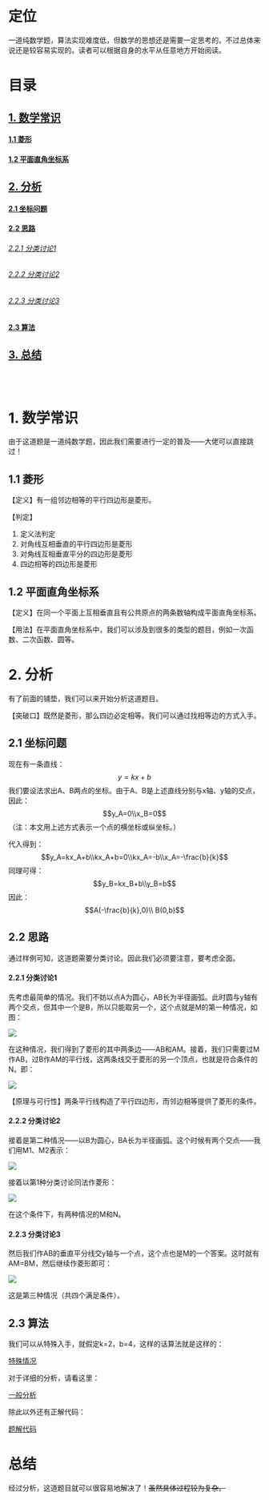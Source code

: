 # 定位
一道纯数学题，算法实现难度低，但数学的思想还是需要一定思考的。不过总体来说还是较容易实现的。读者可以根据自身的水平从任意地方开始阅读。
# 目录
## [1. 数学常识](#math-common)
#### [1.1 菱形](#rhombus)
#### [1.2 平面直角坐标系](#plane)
## [2. 分析](#analyze)
#### [2.1 坐标问题](#position)
#### [2.2 思路](#way)
###### [2.2.1 分类讨论1](#case1)
###### [2.2.2 分类讨论2](#case2)
###### [2.2.3 分类讨论3](#case3)
#### [2.3 算法](#algorithm)
## [3. 总结](#summary)
<br><br>

# <div id="math-common">1. 数学常识</div>
由于这道题是一道纯数学题，因此我们需要进行一定的普及——大佬可以直接跳过！
## <div id="rhombus">1.1 菱形</div>
【定义】有一组邻边相等的平行四边形是菱形。

【判定】
1. 定义法判定
2. 对角线互相垂直的平行四边形是菱形
3. 对角线互相垂直平分的四边形是菱形
4. 四边相等的四边形是菱形
## <div id="plane">1.2 平面直角坐标系</div>
【定义】在同一个平面上互相垂直且有公共原点的两条数轴构成平面直角坐标系。

【用法】在平面直角坐标系中，我们可以涉及到很多的类型的题目，例如一次函数、二次函数、圆等。
# <div id="analyze">2. 分析</div>
有了前面的铺垫，我们可以来开始分析这道题目。

【突破口】既然是菱形，那么四边必定相等。我们可以通过找相等边的方式入手。
## <div id="position">2.1 坐标问题</div>
现在有一条直线：
$$y=kx+b$$
我们要设法求出A、B两点的坐标。由于A、B是上述直线分别与x轴、y轴的交点，因此：
$$y_A=0\\x_B=0$$
（注：本文用上述方式表示一个点的横坐标或纵坐标。）

代入得到：
$$y_A=kx_A+b\\kx_A+b=0\\kx_A=-b\\x_A=-\frac{b}{k}$$
同理可得：
$$y_B=kx_B+b\\y_B=b$$
因此：
$$A(-\frac{b}{k},0)\\
B(0,b)$$
## <div id="way">2.2 思路</div>
通过样例可知，这道题需要分类讨论。因此我们必须要注意，要考虑全面。
#### <div id="case1">2.2.1 分类讨论1</div>
先考虑最简单的情况。我们不妨以点A为圆心，AB长为半径画弧。此时圆与y轴有两个交点，但其中一个是B，所以只能取另一个，这个点就是M的第一种情况，如图：

![](https://raw.githubusercontent.com/noipzjffls/projects/master/HUSTOJ/back-to-school/1014F/case1-1.jpg)

在这种情况，我们得到了菱形的其中两条边——AB和AM。接着，我们只需要过M作AB，过B作AM的平行线，这两条线交于菱形的另一个顶点，也就是符合条件的N。即：

![](https://raw.githubusercontent.com/noipzjffls/projects/master/HUSTOJ/back-to-school/1014F/case1-2.jpg)

【原理与可行性】两条平行线构造了平行四边形，而邻边相等提供了菱形的条件。
#### <div id="case2">2.2.2 分类讨论2</div>
接着是第二种情况——以B为圆心，BA长为半径画弧。这个时候有两个交点——我们用M1、M2表示：

![](https://raw.githubusercontent.com/noipzjffls/projects/master/HUSTOJ/back-to-school/1014F/case2-1.jpg)

接着以第1种分类讨论同法作菱形：

![](https://raw.githubusercontent.com/noipzjffls/projects/master/HUSTOJ/back-to-school/1014F/case2-2.jpg)

在这个条件下，有两种情况的M和N。
#### <div id="case3">2.2.3 分类讨论3</div>
然后我们作AB的垂直平分线交y轴与一个点，这个点也是M的一个答案。这时就有AM=BM，然后继续作菱形即可：

![](https://raw.githubusercontent.com/noipzjffls/projects/master/HUSTOJ/back-to-school/1014F/case3.jpg)

这是第三种情况（共四个满足条件）。
## <div id="algorithm">2.3 算法</div>
我们可以从特殊入手，就假定k=2，b=4，这样的话算法就是这样的：

[特殊情况](https://www.luogu.com.cn/paste/85llk8ob)

对于详细的分析，请看这里：

[一般分析](https://www.luogu.com.cn/paste/18gd7144)

除此以外还有正解代码：

[题解代码](https://github.com/noipzjffls/projects/blob/master/HUSTOJ/back-to-school/1014F/solution.cpp)

# <div id="summary">总结</div>
经过分析，这道题目就可以很容易地解决了！~~虽然具体过程较为复杂。~~